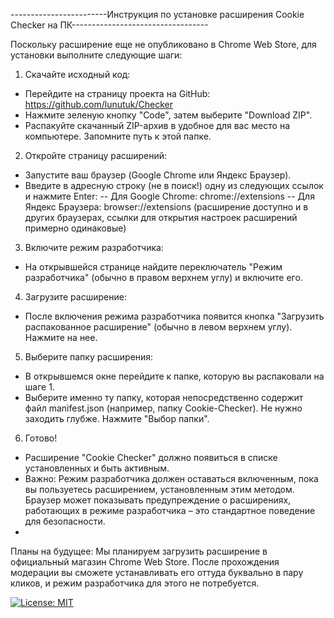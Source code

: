 
------------------------Инструкция по установке расширения Cookie Checker на ПК----------------------------------

Поскольку расширение еще не опубликовано в Chrome Web Store, для установки выполните следующие шаги:

1.	Скачайте исходный код:
  -	Перейдите на страницу проекта на GitHub: https://github.com/lunutuk/Checker
  -	Нажмите зеленую кнопку "Code", затем выберите "Download ZIP".
  -	Распакуйте скачанный ZIP-архив в удобное для вас место на компьютере. Запомните путь к этой папке.
2.	Откройте страницу расширений:
  -	Запустите ваш браузер (Google Chrome или Яндекс Браузер).
  -	Введите в адресную строку (не в поиск!) одну из следующих ссылок и нажмите Enter:
    --	Для Google Chrome: chrome://extensions
    --	Для Яндекс Браузера: browser://extensions
      (расширение доступно и в других браузерах, ссылки для открытия настроек расширений примерно одинаковые)
3.	Включите режим разработчика:
  -	На открывшейся странице найдите переключатель "Режим разработчика" (обычно в правом верхнем углу) и включите его.
4.	Загрузите расширение:
  -	После включения режима разработчика появится кнопка "Загрузить распакованное расширение" (обычно в левом верхнем углу). Нажмите на нее.
5.	Выберите папку расширения:
  -	В открывшемся окне перейдите к папке, которую вы распаковали на шаге 1.
  -	Выберите именно ту папку, которая непосредственно содержит файл manifest.json (например, папку Cookie-Checker). Не нужно заходить глубже. Нажмите "Выбор папки".
6.	Готово!
  -	Расширение "Cookie Checker" должно появиться в списке установленных и быть активным.
  -	Важно: Режим разработчика должен оставаться включенным, пока вы пользуетесь расширением, установленным этим методом. Браузер может показывать предупреждение о расширениях, работающих в режиме разработчика – это стандартное поведение для безопасности.
  -	
Планы на будущее:
Мы планируем загрузить расширение в официальный магазин Chrome Web Store. После прохождения модерации вы сможете устанавливать его оттуда буквально в пару кликов, и режим разработчика для этого не потребуется.

[![License: MIT](https://img.shields.io/badge/License-MIT-yellow.svg)](https://opensource.org/licenses/MIT)
